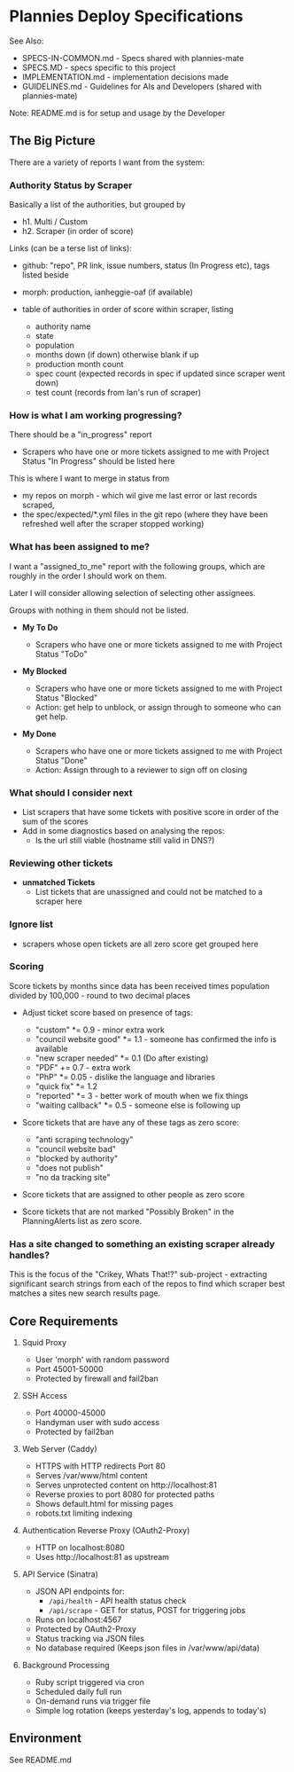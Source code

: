 # Plannies Deploy Specifications

See Also:

- SPECS-IN-COMMON.md - Specs shared with plannies-mate
- SPECS.MD - specs specific to this project
- IMPLEMENTATION.md - implementation decisions made
- GUIDELINES.md - Guidelines for AIs and Developers (shared with plannies-mate)

Note: README.md is for setup and usage by the Developer

## The Big Picture

There are a variety of reports I want from the system:

### Authority Status by Scraper

Basically a list of the authorities, but grouped by 
* h1. Multi / Custom
* h2. Scraper (in order of score)

Links (can be a terse list of links):
  * github: "repo", PR link, issue numbers, status (In Progress etc), tags listed beside
  * morph: production, ianheggie-oaf (if available)

* table of authorities in order of score within scraper, listing
  * authority name
  * state
  * population
  * months down (if down) otherwise blank if up
  * production month count
  * spec count (expected records in spec if updated since scraper went down)
  * test count (records from Ian's run of scraper)

### How is what I am working progressing?

There should be a "in_progress" report

* Scrapers who have one or more tickets assigned to me with Project Status "In Progress" should be listed here

This is where I want to merge in status from 
* my repos on morph - which wil give me last error or last records scraped,
* the spec/expected/*.yml files in the git repo (where they have been refreshed well after the scraper stopped working)

### What has been assigned to me?

I want a "assigned_to_me" report with the following groups, which are roughly in the order I should work on them.

Later I will consider allowing selection of selecting other assignees.

Groups with nothing in them should not be listed.

* **My To Do**
    * Scrapers who have one or more tickets assigned to me with Project Status "ToDo"

* **My Blocked**
    * Scrapers who have one or more tickets assigned to me with Project Status "Blocked"
    * Action: get help to unblock, or assign through to someone who can get help.

* **My Done**
    * Scrapers who have one or more tickets assigned to me with Project Status "Done"
    * Action: Assign through to a reviewer to sign off on closing

### What should I consider next

* List scrapers that have some tickets with positive score in order of the sum of the scores
* Add in some diagnostics based on analysing the repos:
  * Is the url still viable (hostname still valid in DNS?)

### Reviewing other tickets

* **unmatched Tickets**
  * List tickets that are unassigned and could not be matched to a scraper here

### Ignore list

* scrapers whose open tickets are all zero score get grouped here

### Scoring

Score tickets by months since data has been received times population divided by 100,000 - round to two decimal places

* Adjust ticket score based on presence of tags:
    * "custom" *= 0.9 - minor extra work
    * "council website good" *= 1.1 - someone has confirmed the info is available
    * "new scraper needed" *= 0.1 (Do after existing)
    * "PDF" += 0.7 - extra work
    * "PhP" *= 0.05 - dislike the language and libraries
    * "quick fix" *= 1.2
    * "reported" *= 3 - better work of mouth when we fix things
    * "waiting callback" *= 0.5 - someone else is following up

* Score tickets that are have any of these tags as zero score:
    * "anti scraping technology"
    * "council website bad"
    * "blocked by authority"
    * "does not publish"
    * "no da tracking site"

* Score tickets that are assigned to other people as zero score

* Score tickets that are not marked "Possibly Broken" in the PlanningAlerts list as zero score.

### Has a site changed to something an existing scraper already handles?

This is the focus of the "Crikey, Whats That!?" sub-project - extracting significant search strings from each of the
repos to find which scraper best matches a sites new search results page.

## Core Requirements

1. Squid Proxy
    - User 'morph' with random password
    - Port 45001-50000
    - Protected by firewall and fail2ban

2. SSH Access
    - Port 40000-45000
    - Handyman user with sudo access
    - Protected by fail2ban

3. Web Server (Caddy)
    - HTTPS with HTTP redirects Port 80
    - Serves /var/www/html content
    - Serves unprotected content on http://localhost:81
    - Reverse proxies to port 8080 for protected paths
    - Shows default.html for missing pages
    - robots.txt limiting indexing

4. Authentication Reverse Proxy (OAuth2-Proxy)
    - HTTP on localhost:8080
    - Uses http://localhost:81 as upstream

5. API Service (Sinatra)
    - JSON API endpoints for:
        - `/api/health` - API health status check
        - `/api/scrape` - GET for status, POST for triggering jobs
    - Runs on localhost:4567
    - Protected by OAuth2-Proxy
    - Status tracking via JSON files
    - No database required (Keeps json files in /var/www/api/data)

6. Background Processing
    - Ruby script triggered via cron
    - Scheduled daily full run
    - On-demand runs via trigger file
    - Simple log rotation (keeps yesterday's log, appends to today's)

## Environment

See README.md

